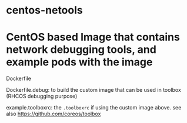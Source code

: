 # centos-netools
# CentOS based Image that contains network debugging tools, and example pods with the image

Dockerfile

Dockerfile.debug: to build the custom image that can be used in toolbox (RHCOS debugging purpose)

example.toolboxrc: the `.toolboxrc` if using the custom image above. see also https://github.com/coreos/toolbox

